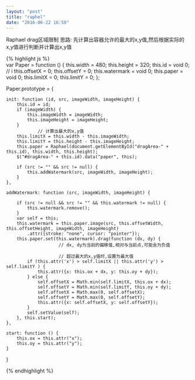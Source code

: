 ```yaml
---
layout: "post"
title: "raphel"
date: "2016-06-22 16:50"
---
```


Raphael drag区域限制
思路: 先计算出容器允许的最大的x,y值,然后根据实际的x,y值进行判断并计算出x,y值

{% highlight js %}  
var Paper = function () {
    this.width = 480;
    this.height = 320;
    this.id = void 0; //    i
    this.offsetX = 0;
    this.offsetY = 0;
    this.watermark = void 0;
    this.paper = void 0;
    this.limitX = 0;
    this.limitY = 0;
};

Paper.prototype = {

    init: function (id, src, imageWidth, imageHeight) {
        this.id = id;
        if (imageWidth) {
            this.imageWidth = imageWidth;
            this.imageHeight = imageHeight;
        }
				// 计算出最大的x,y值
        this.limitX = this.width - this.imageWidth;
        this.limitY = this.height - this.imageHeight;
        this.paper = Raphael(document.getElementById("dragArea-" + this.id), this.width, this.height);
        $("#dragArea-" + this.id).data("paper", this);

        if (src != "" && src != null) {
            this.addWatermark(src, imageWidth, imageHeight);
        }
    },

    addWatermark: function (src, imageWidth, imageHeight) {

        if (src != null && src != "" && this.watermark != null) {
            this.watermark.remove();
        }
        var self = this;
        this.watermark = this.paper.image(src, this.offsetWidth, this.offsetHeight, imageWidth, imageHeight)
            .attr({stroke: "none", cursor: "pointer"});
        this.paper.set(this.watermark).drag(function (dx, dy) {
						// dx, dy为当前的偏移值,相对与当前点,可能会为负值
						
						// 超过最大的x,y值时,设置为最大值
            if (this.attr('x') > self.limitX || this.attr('y') > self.limitY ) {
                this.attr({x: this.ox + dx, y: this.oy + dy});
            } else {
                self.offsetX = Math.min(self.limitX, this.ox + dx);
                self.offsetY = Math.min(self.limitY, this.oy + dy);
                self.offsetX = Math.max(0, self.offsetX);
                self.offsetY = Math.max(0, self.offsetY);
                this.attr({x: self.offsetX, y: self.offsetY});
            }
            self.setValue(self);
        }, this.start);
    },

    start: function () {
        this.ox = this.attr("x");
        this.oy = this.attr("y");
    }
}

{% endhighlight %}
